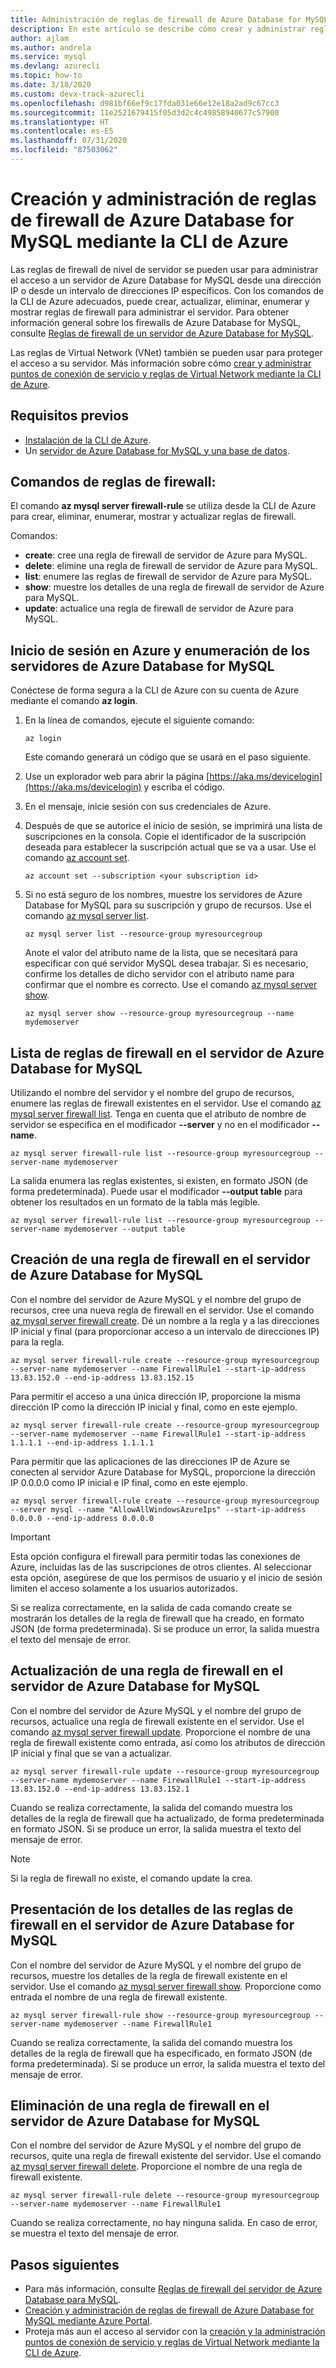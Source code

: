 ```yaml
---
title: Administración de reglas de firewall de Azure Database for MySQL mediante la CLI de Azure
description: En este artículo se describe cómo crear y administrar reglas de firewall de Azure Database for MySQL mediante la línea de comandos de la CLI de Azure.
author: ajlam
ms.author: andrela
ms.service: mysql
ms.devlang: azurecli
ms.topic: how-to
ms.date: 3/18/2020
ms.custom: devx-track-azurecli
ms.openlocfilehash: d981bf66ef9c17fda031e66e12e18a2ad9c67cc3
ms.sourcegitcommit: 11e2521679415f05d3d2c4c49858940677c57900
ms.translationtype: HT
ms.contentlocale: es-ES
ms.lasthandoff: 07/31/2020
ms.locfileid: "87503062"
---
```

# <a name="create-and-manage-azure-database-for-mysql-firewall-rules-by-using-the-azure-cli"></a>Creación y administración de reglas de firewall de Azure Database for MySQL mediante la CLI de Azure
Las reglas de firewall de nivel de servidor se pueden usar para administrar el acceso a un servidor de Azure Database for MySQL desde una dirección IP o desde un intervalo de direcciones IP específicos. Con los comandos de la CLI de Azure adecuados, puede crear, actualizar, eliminar, enumerar y mostrar reglas de firewall para administrar el servidor. Para obtener información general sobre los firewalls de Azure Database for MySQL, consulte [Reglas de firewall de un servidor de Azure Database for MySQL](./concepts-firewall-rules.md).

Las reglas de Virtual Network (VNet) también se pueden usar para proteger el acceso a su servidor. Más información sobre cómo [crear y administrar puntos de conexión de servicio y reglas de Virtual Network mediante la CLI de Azure](howto-manage-vnet-using-cli.md).

## <a name="prerequisites"></a>Requisitos previos
* [Instalación de la CLI de Azure](https://docs.microsoft.com/cli/azure/install-azure-cli).
* Un [servidor de Azure Database for MySQL y una base de datos](quickstart-create-mysql-server-database-using-azure-cli.md).

## <a name="firewall-rule-commands"></a>Comandos de reglas de firewall:
El comando **az mysql server firewall-rule** se utiliza desde la CLI de Azure para crear, eliminar, enumerar, mostrar y actualizar reglas de firewall.

Comandos:
- **create**: cree una regla de firewall de servidor de Azure para MySQL.
- **delete**: elimine una regla de firewall de servidor de Azure para MySQL.
- **list**: enumere las reglas de firewall de servidor de Azure para MySQL.
- **show**: muestre los detalles de una regla de firewall de servidor de Azure para MySQL.
- **update**: actualice una regla de firewall de servidor de Azure para MySQL.

## <a name="sign-in-to-azure-and-list-your-azure-database-for-mysql-servers"></a>Inicio de sesión en Azure y enumeración de los servidores de Azure Database for MySQL
Conéctese de forma segura a la CLI de Azure con su cuenta de Azure mediante el comando **az login**.

1. En la línea de comandos, ejecute el siguiente comando:
    ```azurecli
    az login
    ```
   Este comando generará un código que se usará en el paso siguiente.

2. Use un explorador web para abrir la página [https://aka.ms/devicelogin](https://aka.ms/devicelogin) y escriba el código.

3. En el mensaje, inicie sesión con sus credenciales de Azure.

4. Después de que se autorice el inicio de sesión, se imprimirá una lista de suscripciones en la consola. Copie el identificador de la suscripción deseada para establecer la suscripción actual que se va a usar. Use el comando [az account set](/cli/azure/account#az-account-set).
    ```azurecli-interactive
    az account set --subscription <your subscription id>
    ```

5. Si no está seguro de los nombres, muestre los servidores de Azure Database for MySQL para su suscripción y grupo de recursos. Use el comando [az mysql server list](/cli/azure/mysql/server#az-mysql-server-list).

    ```azurecli-interactive
    az mysql server list --resource-group myresourcegroup
    ```

   Anote el valor del atributo name de la lista, que se necesitará para especificar con qué servidor MySQL desea trabajar. Si es necesario, confirme los detalles de dicho servidor con el atributo name para confirmar que el nombre es correcto. Use el comando [az mysql server show](/cli/azure/mysql/server#az-mysql-server-show).

    ```azurecli-interactive
    az mysql server show --resource-group myresourcegroup --name mydemoserver
    ```

## <a name="list-firewall-rules-on-azure-database-for-mysql-server"></a>Lista de reglas de firewall en el servidor de Azure Database for MySQL 
Utilizando el nombre del servidor y el nombre del grupo de recursos, enumere las reglas de firewall existentes en el servidor. Use el comando [az mysql server firewall list](/cli/azure/mysql/server/firewall-rule#az-mysql-server-firewall-rule-list).  Tenga en cuenta que el atributo de nombre de servidor se especifica en el modificador **--server** y no en el modificador **--name**. 
```azurecli-interactive
az mysql server firewall-rule list --resource-group myresourcegroup --server-name mydemoserver
```
La salida enumera las reglas existentes, si existen, en formato JSON (de forma predeterminada). Puede usar el modificador **--output table** para obtener los resultados en un formato de la tabla más legible.
```azurecli-interactive
az mysql server firewall-rule list --resource-group myresourcegroup --server-name mydemoserver --output table
```
## <a name="create-a-firewall-rule-on-azure-database-for-mysql-server"></a>Creación de una regla de firewall en el servidor de Azure Database for MySQL
Con el nombre del servidor de Azure MySQL y el nombre del grupo de recursos, cree una nueva regla de firewall en el servidor. Use el comando [az mysql server firewall create](/cli/azure/mysql/server/firewall-rule#az-mysql-server-firewall-rule-create). Dé un nombre a la regla y a las direcciones IP inicial y final (para proporcionar acceso a un intervalo de direcciones IP) para la regla.
```azurecli-interactive
az mysql server firewall-rule create --resource-group myresourcegroup --server-name mydemoserver --name FirewallRule1 --start-ip-address 13.83.152.0 --end-ip-address 13.83.152.15
```

Para permitir el acceso a una única dirección IP, proporcione la misma dirección IP como la dirección IP inicial y final, como en este ejemplo.
```azurecli-interactive
az mysql server firewall-rule create --resource-group myresourcegroup --server-name mydemoserver --name FirewallRule1 --start-ip-address 1.1.1.1 --end-ip-address 1.1.1.1
```

Para permitir que las aplicaciones de las direcciones IP de Azure se conecten al servidor Azure Database for MySQL, proporcione la dirección IP 0.0.0.0 como IP inicial e IP final, como en este ejemplo.
```azurecli-interactive
az mysql server firewall-rule create --resource-group myresourcegroup --server mysql --name "AllowAllWindowsAzureIps" --start-ip-address 0.0.0.0 --end-ip-address 0.0.0.0
```

> [!IMPORTANT]
> Esta opción configura el firewall para permitir todas las conexiones de Azure, incluidas las de las suscripciones de otros clientes. Al seleccionar esta opción, asegúrese de que los permisos de usuario y el inicio de sesión limiten el acceso solamente a los usuarios autorizados.
> 

Si se realiza correctamente, en la salida de cada comando create se mostrarán los detalles de la regla de firewall que ha creado, en formato JSON (de forma predeterminada). Si se produce un error, la salida muestra el texto del mensaje de error.

## <a name="update-a-firewall-rule-on-azure-database-for-mysql-server"></a>Actualización de una regla de firewall en el servidor de Azure Database for MySQL 
Con el nombre del servidor de Azure MySQL y el nombre del grupo de recursos, actualice una regla de firewall existente en el servidor. Use el comando [az mysql server firewall update](/cli/azure/mysql/server/firewall-rule#az-mysql-server-firewall-rule-update). Proporcione el nombre de una regla de firewall existente como entrada, así como los atributos de dirección IP inicial y final que se van a actualizar.
```azurecli-interactive
az mysql server firewall-rule update --resource-group myresourcegroup --server-name mydemoserver --name FirewallRule1 --start-ip-address 13.83.152.0 --end-ip-address 13.83.152.1
```
Cuando se realiza correctamente, la salida del comando muestra los detalles de la regla de firewall que ha actualizado, de forma predeterminada en formato JSON. Si se produce un error, la salida muestra el texto del mensaje de error.

> [!NOTE]
> Si la regla de firewall no existe, el comando update la crea.

## <a name="show-firewall-rule-details-on-azure-database-for-mysql-server"></a>Presentación de los detalles de las reglas de firewall en el servidor de Azure Database for MySQL
Con el nombre del servidor de Azure MySQL y el nombre del grupo de recursos, muestre los detalles de la regla de firewall existente en el servidor. Use el comando [az mysql server firewall show](/cli/azure/mysql/server/firewall-rule#az-mysql-server-firewall-rule-show). Proporcione como entrada el nombre de una regla de firewall existente.
```azurecli-interactive
az mysql server firewall-rule show --resource-group myresourcegroup --server-name mydemoserver --name FirewallRule1
```
Cuando se realiza correctamente, la salida del comando muestra los detalles de la regla de firewall que ha especificado, en formato JSON (de forma predeterminada). Si se produce un error, la salida muestra el texto del mensaje de error.

## <a name="delete-a-firewall-rule-on-azure-database-for-mysql-server"></a>Eliminación de una regla de firewall en el servidor de Azure Database for MySQL
Con el nombre del servidor de Azure MySQL y el nombre del grupo de recursos, quite una regla de firewall existente del servidor. Use el comando [az mysql server firewall delete](/cli/azure/mysql/server/firewall-rule#az-mysql-server-firewall-rule-delete). Proporcione el nombre de una regla de firewall existente.
```azurecli-interactive
az mysql server firewall-rule delete --resource-group myresourcegroup --server-name mydemoserver --name FirewallRule1
```
Cuando se realiza correctamente, no hay ninguna salida. En caso de error, se muestra el texto del mensaje de error.

## <a name="next-steps"></a>Pasos siguientes
- Para más información, consulte [Reglas de firewall del servidor de Azure Database para MySQL](./concepts-firewall-rules.md).
- [Creación y administración de reglas de firewall de Azure Database for MySQL mediante Azure Portal](./howto-manage-firewall-using-portal.md).
- Proteja más aun el acceso al servidor con la [creación y la administración puntos de conexión de servicio y reglas de Virtual Network mediante la CLI de Azure](howto-manage-vnet-using-cli.md).
